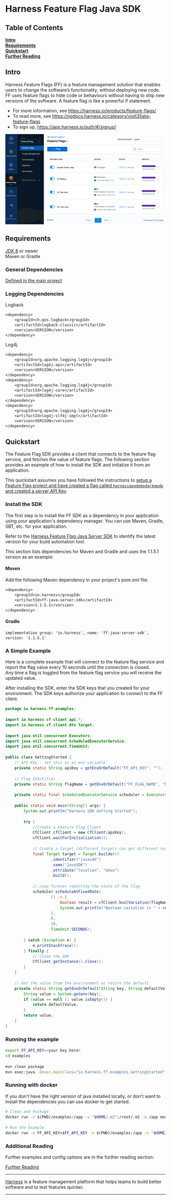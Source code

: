 Harness Feature Flag Java SDK
========================

## Table of Contents
**[Intro](#Intro)**<br>
**[Requirements](#Requirements)**<br>
**[Quickstart](#Quickstart)**<br>
**[Further Reading](docs/further_reading.md)**<br>


## Intro

Harness Feature Flags (FF) is a feature management solution that enables users to change the software’s functionality, without deploying new code. FF uses feature flags to hide code or behaviours without having to ship new versions of the software. A feature flag is like a powerful if statement.
* For more information, see https://harness.io/products/feature-flags/
* To read more, see https://ngdocs.harness.io/category/vjolt35atg-feature-flags
* To sign up, https://app.harness.io/auth/#/signup/

![FeatureFlags](https://github.com/harness/ff-java-server-sdk/raw/main/docs/images/ff-gui.png)

## Requirements

[JDK 8](https://openjdk.java.net/install/) or newer<br>
Maven or Gradle

### General Dependencies

[Defined in the main project](./pom.xml)

### Logging Dependencies

Logback
```pom
<dependency> 
    <groupId>ch.qos.logback</groupId> 
    <artifactId>logback-classic</artifactId> 
    <version>VERSION</version> 
</dependency>
```

Log4j
```pom
<dependency>
    <groupId>org.apache.logging.log4j</groupId>
    <artifactId>log4j-api</artifactId>
    <version>VERSION</version>
</dependency>
<dependency>
    <groupId>org.apache.logging.log4j</groupId>
    <artifactId>log4j-core</artifactId>
    <version>VERSION</version>
</dependency>
<dependency>
    <groupId>org.apache.logging.log4j</groupId>
    <artifactId>log4j-slf4j-impl</artifactId>
    <version>VERSION</version>
</dependency>
```

## Quickstart
The Feature Flag SDK provides a client that connects to the feature flag service, and fetches the value
of feature flags. The following section provides an example of how to install the SDK and initialize it from an application.

This quickstart assumes you have followed the instructions to [setup a Feature Flag project and have created a flag called `harnessappdemodarkmode` and created a server API Key](https://ngdocs.harness.io/article/1j7pdkqh7j-create-a-feature-flag#step_1_create_a_project).

### Install the SDK

The first step is to install the FF SDK as a dependency in your application using your application's dependency manager. You can use Maven, Gradle, SBT, etc. for your application.

Refer to the [Harness Feature Flag Java Server SDK](https://mvnrepository.com/artifact/io.harness/ff-java-server-sdk) to identify the latest version for your build automation tool.

This section lists dependencies for Maven and Gradle and uses the 1.1.5.1 version as an example:

#### Maven

Add the following Maven dependency in your project's pom.xml file:
```pom
<dependency>
    <groupId>io.harness</groupId>
    <artifactId>ff-java-server-sdk</artifactId>
    <version>1.1.5.1</version>
</dependency>
```

#### Gradle

```
implementation group: 'io.harness', name: 'ff-java-server-sdk', version: '1.1.5.1'
```

### A Simple Example
Here is a complete example that will connect to the feature flag service and report the flag value every 10 seconds until the connection is closed.  
Any time a flag is toggled from the feature flag service you will receive the updated value.

After installing the SDK, enter the SDK keys that you created for your environment. The SDK keys authorize your application to connect to the FF client. 

```java
package io.harness.ff.examples;

import io.harness.cf.client.api.*;
import io.harness.cf.client.dto.Target;

import java.util.concurrent.Executors;
import java.util.concurrent.ScheduledExecutorService;
import java.util.concurrent.TimeUnit;

public class GettingStarted {
    // API Key - set this as an env variable
    private static String apiKey = getEnvOrDefault("FF_API_KEY", "");

    // Flag Identifier
    private static String flagName = getEnvOrDefault("FF_FLAG_NAME", "harnessappdemodarkmode");

    private static final ScheduledExecutorService scheduler = Executors.newScheduledThreadPool(1);

    public static void main(String[] args) {
        System.out.println("Harness SDK Getting Started");

        try {
            //Create a Feature Flag Client
            CfClient cfClient = new CfClient(apiKey);
            cfClient.waitForInitialization();

            // Create a target (different targets can get different results based on rules.  This includes a custom attribute 'location')
            final Target target = Target.builder()
                    .identifier("javasdk")
                    .name("JavaSDK")
                    .attribute("location", "emea")
                    .build();

            // Loop forever reporting the state of the flag
            scheduler.scheduleAtFixedRate(
                    () -> {
                        boolean result = cfClient.boolVariation(flagName, target, false);
                        System.out.println("Boolean variation is " + result);
                    },
                    0,
                    10,
                    TimeUnit.SECONDS);

        } catch (Exception e) {
            e.printStackTrace();
        } finally {
            // Close the SDK
            CfClient.getInstance().close();
        }
    }

    // Get the value from the environment or return the default
    private static String getEnvOrDefault(String key, String defaultValue) {
        String value = System.getenv(key);
        if (value == null || value.isEmpty()) {
            return defaultValue;
        }
        return value;
    }
}
```

### Running the example

```bash
export FF_API_KEY=<your key here>
cd examples

mvn clean package
mvn exec:java -Dexec.mainClass="io.harness.ff.examples.GettingStarted"
```

### Running with docker
If you don't have the right version of java installed locally, or don't want to install the dependencies you can
use docker to get started.

```bash
# Clean and Package
docker run -v $(PWD)/examples:/app -v "$HOME/.m2":/root/.m2 -w /app maven:3.3-jdk-8 mvn clean package

# Run the Example
docker run -e FF_API_KEY=$FF_API_KEY -v $(PWD)/examples:/app -v "$HOME/.m2":/root/.m2 -w /app maven:3.3-jdk-8 mvn exec:java -Dexec.mainClass="io.harness.ff.examples.GettingStarted"
```


### Additional Reading

Further examples and config options are in the further reading section:

[Further Reading](docs/further_reading.md)


-------------------------
[Harness](https://www.harness.io/) is a feature management platform that helps teams to build better software and to
test features quicker.

-------------------------
